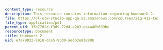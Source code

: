 ```yaml
---
content_type: resource
description: This resource contains information regarding homework 2.
file: https://ol-ocw-studio-app-qa.s3.amazonaws.com/courses/21g-412-texts-topics-and-times-in-german-literature-fall-2009/e7a790229918dce59b39ae662e61890b_MIT21G_412F09_hw02.pdf
file_type: application/pdf
parent_uid: 33b77d2d-f3d9-72d4-a203-ca4a40b609be
resourcetype: Document
title: Homework 2
uid: e7a79022-9918-dce5-9b39-ae662e61890b
---
```

